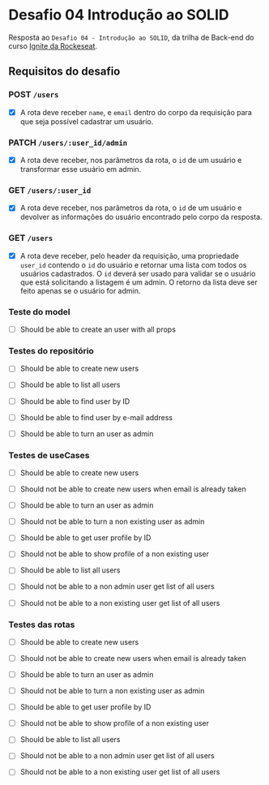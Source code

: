 # Desafio 04 Introdução ao SOLID

Resposta ao `Desafio 04 - Introdução ao SOLID`, da trilha de Back-end do curso [Ignite da Rockeseat](https://www.rocketseat.com.br/ignite).

## Requisitos do desafio
### POST `/users`
- [x] A rota deve receber `name`, e `email` dentro do corpo da requisição para que seja possível cadastrar um usuário.

### PATCH `/users/:user_id/admin`

- [x] A rota deve receber, nos parâmetros da rota, o `id` de um usuário e transformar esse usuário em admin.

### GET `/users/:user_id`

- [x] A rota deve receber, nos parâmetros da rota, o `id` de um usuário e devolver as informações do usuário encontrado pelo corpo da resposta.

### GET `/users`

- [x] A rota deve receber, pelo header da requisição, uma propriedade `user_id` contendo o `id` do usuário e retornar uma lista com todos os usuários cadastrados. O `id` deverá ser usado para validar se o usuário que está solicitando a listagem é um admin. O retorno da lista deve ser feito apenas se o usuário for admin.

### Teste do model

- [ ] Should be able to create an user with all props
### Testes do repositório

- [ ] Should be able to create new users
    
- [ ] Should be able to list all users

- [ ] Should be able to find user by ID
    
- [ ] Should be able to find user by e-mail address

- [ ] Should be able to turn an user as admin
    
### Testes de useCases

- [ ] Should be able to create new users

- [ ] Should not be able to create new users when email is already taken

- [ ] Should be able to turn an user as admin

- [ ] Should not be able to turn a non existing user as admin

- [ ] Should be able to get user profile by ID

- [ ] Should not be able to show profile of a non existing user

- [ ] Should be able to list all users

- [ ] Should not be able to a non admin user get list of all users

- [ ] Should not be able to a non existing user get list of all users
### Testes das rotas

- [ ] Should be able to create new users
        
- [ ] Should not be able to create new users when email is already taken

- [ ] Should be able to turn an user as admin
    
- [ ] Should not be able to turn a non existing user as admin

- [ ] Should be able to get user profile by ID

- [ ] Should not be able to show profile of a non existing user
    
- [ ] Should be able to list all users

- [ ] Should not be able to a non admin user get list of all users
    
- [ ] Should not be able to a non existing user get list of all users
